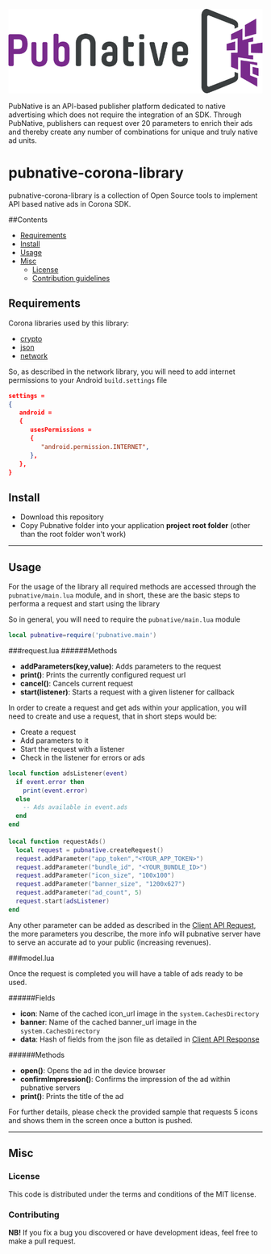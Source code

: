 ![PNLogo](PNLogo.png)

PubNative is an API-based publisher platform dedicated to native advertising which does not require the integration of an SDK. Through PubNative, publishers can request over 20 parameters to enrich their ads and thereby create any number of combinations for unique and truly native ad units.

# pubnative-corona-library

pubnative-corona-library is a collection of Open Source tools to implement API based native ads in Corona SDK.

##Contents

* [Requirements](#requirements)
* [Install](#install)
* [Usage](#usage)
* [Misc](#misc)
    * [License](#misc_license)
    * [Contribution guidelines](#misc_contributing)

<a name="requirements"></a>
## Requirements

Corona libraries used by this library:
* [crypto](https://docs.coronalabs.com/api/library/crypto/index.html)
* [json](https://docs.coronalabs.com/api/library/json/index.html)
* [network](https://docs.coronalabs.com/api/library/network/index.html)

So, as described in the network library, you will need to add internet permissions to your Android `build.settings` file

```json
settings =
{
   android =
   {
      usesPermissions =
      {
         "android.permission.INTERNET",
      },
   },
}
```

<a name="install"></a>
## Install

* Download this repository
* Copy Pubnative folder into your application **project root folder** (other than the root folder won't work)

---

<a name="usage"></a>
## Usage

For the usage of the library all required methods are accessed through the `pubnative/main.lua` module, and in short, these are the basic steps to performa a request and start using the library

So in general, you will need to require the `pubnative/main.lua` module

```lua
local pubnative=require('pubnative.main')
```

###request.lua
######Methods
* **addParameters(key,value)**: Adds parameters to the request
* **print()**: Prints the currently configured request url
* **cancel()**: Cancels current request
* **start(listener)**: Starts a request with a given listener for callback

In order to create a request and get ads within your application, you will need to create and use a request, that in short steps would be:

* Create a request
* Add parameters to it
* Start the request with a listener
* Check in the listener for errors or ads

```lua
local function adsListener(event)
  if event.error then
    print(event.error)
  else
    -- Ads available in event.ads
  end
end

local function requestAds()
  local request = pubnative.createRequest()
  request.addParameter("app_token","<YOUR_APP_TOKEN>")
  request.addParameter("bundle_id", "<YOUR_BUNDLE_ID>")
  request.addParameter("icon_size", "100x100")
  request.addParameter("banner_size", "1200x627")
  request.addParameter("ad_count", 5)
  request.start(adsListener)
end
```

Any other parameter can be added as described in the [Client API Request](https://pubnative.atlassian.net/wiki/display/PUB/Client+API), the more parameters you describe, the more info will pubnative server have to serve an accurate ad to your public (increasing revenues).

###model.lua

Once the request is completed you will have a table of ads ready to be used.

######Fields

* **icon**: Name of the cached icon_url image in the `system.CachesDirectory`
* **banner**: Name of the cached banner_url image in the `system.CachesDirectory`
* **data**: Hash of fields from the json file as detailed in [Client API Response](https://pubnative.atlassian.net/wiki/display/PUB/Client+API#ClientAPI-4.1Native)

######Methods

* **open()**: Opens the ad in the device browser
* **confirmImpression()**: Confirms the impression of the ad within pubnative servers
* **print()**: Prints the title of the ad

For further details, please check the provided sample that requests 5 icons and shows them in the screen once a button is pushed.

---

<a name="misc"></a>
## Misc

<a name="misc_license"></a>
### License

This code is distributed under the terms and conditions of the MIT license.

<a name="misc_contributing"></a>
### Contributing

**NB!** If you fix a bug you discovered or have development ideas, feel free to make a pull request.
